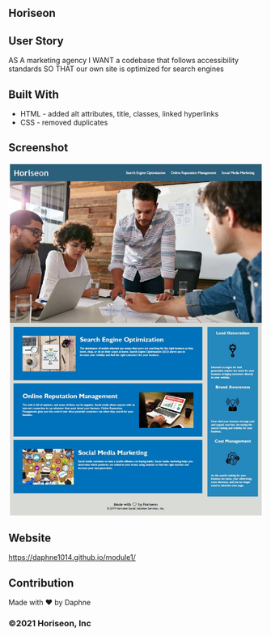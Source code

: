 ## Horiseon

## User Story
AS A marketing agency
I WANT a codebase that follows accessibility standards
SO THAT our own site is optimized for search engines

## Built With
* HTML - added alt attributes, title, classes, linked hyperlinks
* CSS - removed duplicates

## Screenshot
![screenshot of the page](./assets/images/horiseon-webpage-capture.JPG?raw=true "Screenshot")

## Website
https://daphne1014.github.io/module1/

## Contribution
Made with ❤️ by Daphne
### ©️2021 Horiseon, Inc 
